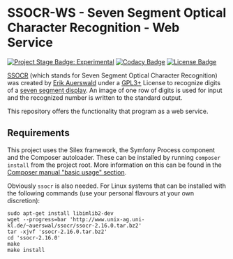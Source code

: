 # SSOCR-WS - Seven Segment Optical Character Recognition - Web Service

[![Project Stage Badge: Experimental]][Project Stage Page]
[![Codacy Badge]][Codacy Page]
[![License Badge]][GPL3+]
<!--
@TODO:
[![Build Status Badge]][Project Codeship Page]
[![Version Badge]][Releases Page]
-->

[SSOCR] (which stands for Seven Segment Optical Character Recognition) was created
by [Erik Auerswald] under a [GPL3+] License to recognize digits of a [seven
segment display]. An image of one row of digits is used for input and the
recognized number is written to the standard output.

This repository offers the functionality that program as a web service.

## Requirements

This project uses the Silex framework, the Symfony Process component and the
Composer autoloader. These can be installed by running `composer install` from
the project root. More information on this can be found in the [Composer manual
"basic usage" section].

Obviously `ssocr` is also needed. For Linux systems that can be installed with
the following commands (use your personal flavours at your own discretion):

    sudo apt-get install libimlib2-dev
    wget --progress=bar 'http://www.unix-ag.uni-kl.de/~auerswal/ssocr/ssocr-2.16.0.tar.bz2'
    tar -xjvf 'ssocr-2.16.0.tar.bz2'
    cd 'ssocr-2.16.0'
    make
    make install


<!-- Live version running on heroku: http://ssocr.herokuapp.com/ -->

[Composer manual "basic usage" section]: https://getcomposer.org/doc/01-basic-usage.md#installing-dependencies
[SSOCR]: http://www.unix-ag.uni-kl.de/~auerswal/ssocr/
[seven segment display]: https://en.wikipedia.org/wiki/Seven-segment_display
[Erik Auerswald]: https://github.com/auerswal/

[Project Stage Page]: http://bl.ocks.org/potherca/a2ae67caa3863a299ba0
[Releases Page]: /releases/
[Codacy Page]: https://www.codacy.com/public/potherca/ssocr-ws.git
[GPL3+]: LICENSE

[Build Status Badge]: http://img.shields.io/codeship/???.svg
[Codacy Badge]: https://www.codacy.com/project/badge/3c57f48168a9410183fc82c33c103513
[License Badge]: https://img.shields.io/badge/License-GPL3%2B-lightgray.svg
[Project Stage Badge: Experimental]: http://img.shields.io/badge/Project%20Stage-Experimental-yellow.svg
[Version Badge]: http://img.shields.io/github/tag/potherca/ssocr-ws
